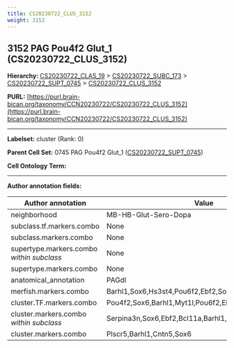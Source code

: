 ```yaml
---
title: CS20230722_CLUS_3152
weight: 3152
---
```

## 3152 PAG Pou4f2 Glut_1 (CS20230722_CLUS_3152)
<b>Hierarchy: </b>
[CS20230722_CLAS_19](../CS20230722_CLAS_19) >
[CS20230722_SUBC_173](../CS20230722_SUBC_173) >
[CS20230722_SUPT_0745](../CS20230722_SUPT_0745) >
[CS20230722_CLUS_3152](../CS20230722_CLUS_3152)

**PURL:** [https://purl.brain-bican.org/taxonomy/CCN20230722/CS20230722_CLUS_3152](https://purl.brain-bican.org/taxonomy/CCN20230722/CS20230722_CLUS_3152)

---


**Labelset:** cluster (Rank: 0)

**Parent Cell Set:** 0745 PAG Pou4f2 Glut_1 ([CS20230722_SUPT_0745](../CS20230722_SUPT_0745))



**Cell Ontology Term:** 

[MARKER GENES.]: #


---

[TRANSFERRED ANNOTATIONS.]: #


[AUTHOR ANNOTATION FIELDS.]: #


**Author annotation fields:**

| Author annotation | Value |
|-------------------|-------|
|neighborhood|MB-HB-Glut-Sero-Dopa|
|subclass.tf.markers.combo|None|
|subclass.markers.combo|None|
|supertype.markers.combo _within subclass_|None|
|supertype.markers.combo|None|
|anatomical_annotation|PAGdl|
|merfish.markers.combo|Barhl1,Sox6,Hs3st4,Pou6f2,Ebf2,Sox5,Bcl11a,Fign,Bcl11b|
|cluster.TF.markers.combo|Pou4f2,Sox6,Barhl1,Myt1l,Pou6f2,Ebf2|
|cluster.markers.combo _within subclass_|Serpina3n,Sox6,Ebf2,Bcl11a,Barhl1,Bcl11b|
|cluster.markers.combo|Plscr5,Barhl1,Cntn5,Sox6|
